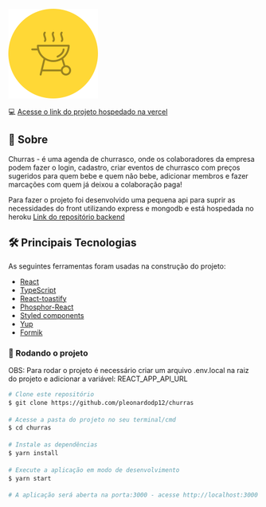 ![logo](https://raw.githubusercontent.com/pleonardodp12/churras/b9884670fde097d0357b84db5f2d0dc9c27656e2/src/assets/icon-churras.svg)


💻 [Acesse o link do projeto hospedado na vercel][projectvercel]
## 📄 Sobre

Churras - é uma agenda de churrasco, onde os colaboradores da empresa podem fazer o login, cadastro, criar eventos de churrasco com preços sugeridos para quem bebe e quem não bebe, adicionar membros e fazer marcações com quem já deixou a colaboração paga!

Para fazer o projeto foi desenvolvido uma pequena api para suprir as necessidades do front utilizando express e mongodb e está hospedada no heroku [Link do repositório backend][apiLink]


## 🛠 Principais Tecnologias

As seguintes ferramentas foram usadas na construção do projeto:

- [React][reactjs]
- [TypeScript][typescript]
- [React-toastify][react-toastify]
- [Phosphor-React][phosphor-react]
- [Styled components][styled-components]
- [Yup][yup]
- [Formik][formik]


### 🧭 Rodando o projeto

OBS: Para rodar o projeto é necessário criar um arquivo .env.local na raiz do projeto e adicionar a variável: REACT_APP_API_URL

```bash
# Clone este repositório
$ git clone https://github.com/pleonardodp12/churras

# Acesse a pasta do projeto no seu terminal/cmd
$ cd churras

# Instale as dependências
$ yarn install

# Execute a aplicação em modo de desenvolvimento
$ yarn start

# A aplicação será aberta na porta:3000 - acesse http://localhost:3000
```


[typescript]: https://www.typescriptlang.org/
[reactjs]: https://reactjs.org
[yarn]: https://yarnpkg.com/
[react-toastify]: https://fkhadra.github.io/react-toastify/introduction
[phosphor-react]: https://phosphoricons.com/
[styled-components]: https://styled-components.com/docs/api
[yup]: https://github.com/jquense/yup
[formik]: https://formik.org/docs/overview

[apiLink]: https://github.com/pleonardodp12/churras-backend
[projectvercel]: [https://churras-trinca.vercel.app/]
